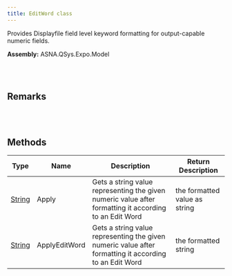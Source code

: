 ```yaml
---
title: EditWord class
---
```


Provides Displayfile field level keyword formatting for output-capable numeric fields.

**Assembly:** ASNA.QSys.Expo.Model

<br>
<br>

## Remarks

<br>
<br>

## Methods

| Type | Name | Description | Return Description 
| --- | --- | --- | --- 
| [String](https://docs.microsoft.com/en-us/dotnet/api/system.string?view=net-5.0) | Apply | Gets a string value representing the given numeric value after formatting it according to an Edit Word | the formatted value as string
| [String](https://docs.microsoft.com/en-us/dotnet/api/system.string?view=net-5.0) | ApplyEditWord | Gets a string value representing the given numeric value after formatting it according to an Edit Word | the formatted string

<br>
<br>

